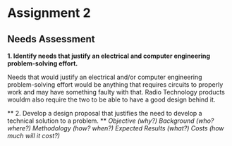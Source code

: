 # Assignment 2
## Needs Assessment

**1. Identify needs that justify an electrical and computer engineering problem-solving effort.**

Needs that would justify an electrical and/or computer engineering problem-solving effort would be anything that requires circuits to properly work and may have something faulty with that. Radio Technology products wouldm also require the two to be able to have a good design behind it. 

** 2. Develop a design proposal that justifies the need to develop a technical solution to a problem. **
_Objective (why?)
Background (who? where?)
Methodology (how? when?)
Expected Results (what?)
Costs (how much will it cost?)_
